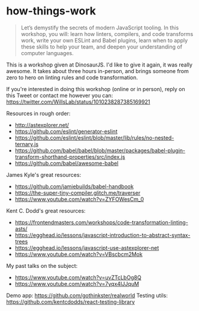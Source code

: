 # how-things-work

> Let’s demystify the secrets of modern JavaScript tooling. In this workshop, you will: learn how linters, compilers, and code transforms work, write your own ESLint and Babel plugins, learn when to apply these skills to help your team, and deepen your understanding of computer languages.

This is a workshop given at DinosaurJS. I'd like to give it again, it was really awesome. It takes about three hours in-person, and brings someone from zero to hero on linting rules and code transformation.

If you're interested in doing this workshop (online or in person), reply on this Tweet or contact me however you can: https://twitter.com/WillsLab/status/1010238287385169921

Resources in rough order:
- http://astexplorer.net/
- https://github.com/eslint/generator-eslint
- https://github.com/eslint/eslint/blob/master/lib/rules/no-nested-ternary.js
- https://github.com/babel/babel/blob/master/packages/babel-plugin-transform-shorthand-properties/src/index.js
- https://github.com/babel/awesome-babel

James Kyle's great resources:
- https://github.com/jamiebuilds/babel-handbook
- https://the-super-tiny-compiler.glitch.me/traverser
- https://www.youtube.com/watch?v=ZYFOWesCm_0

Kent C. Dodd's great resources:
- https://frontendmasters.com/workshops/code-transformation-linting-asts/
- https://egghead.io/lessons/javascript-introduction-to-abstract-syntax-trees
- https://egghead.io/lessons/javascript-use-astexplorer-net
- https://www.youtube.com/watch?v=VBscbcm2Mok

My past talks on the subject:
- https://www.youtube.com/watch?v=uvZTcLbOg8Q
- https://www.youtube.com/watch?v=7yqx4IJJquM

Demo app: https://github.com/gothinkster/realworld
Testing utils: https://github.com/kentcdodds/react-testing-library
